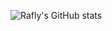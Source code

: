 ![Rafly's GitHub stats](https://github-readme-stats.vercel.app/api?username=RaflyLesmana&hide=contribs,prs)
